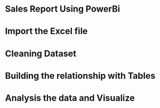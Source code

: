# Sales Report Using PowerBi
# Import the Excel file 
# Cleaning Dataset
# Building the relationship with Tables
# Analysis the data and Visualize
